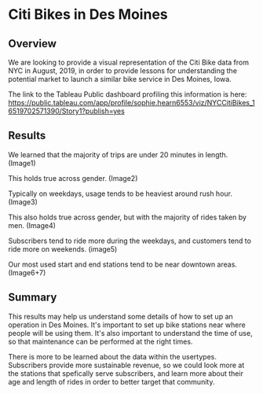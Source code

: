 # Citi Bikes in Des Moines

## Overview
We are looking to provide a visual representation of the Citi Bike data from NYC in August, 2019, in order to provide lessons for understanding the potential market to launch a similar bike service in Des Moines, Iowa. 

The link to the Tableau Public dashboard profiling this information is here:
https://public.tableau.com/app/profile/sophie.hearn6553/viz/NYCCitiBikes_16519702571390/Story1?publish=yes

## Results

We learned that the majority of trips are under 20 minutes in length. (Image1)

This holds true across gender. (Image2)

Typically on weekdays, usage tends to be heaviest around rush hour. 
(Image3)

This also holds true across gender, but with the majority of rides taken by men. (Image4)

Subscribers tend to ride more during the weekdays, and customers tend to ride more on weekends. (image5)

Our most used start and end stations tend to be near downtown areas. (Image6+7)

## Summary 

This results may help us understand some details of how to set up an operation in Des Moines. It's important to set up bike stations near where people will be using them. It's also important to understand the time of use, so that maintenance can be performed at the right times. 

There is more to be learned about the data within the usertypes. Subscribers provide more sustainable revenue, so we could look more at the stations that spefically serve subscribers, and learn more about their age and length of rides in order to better target that community.
